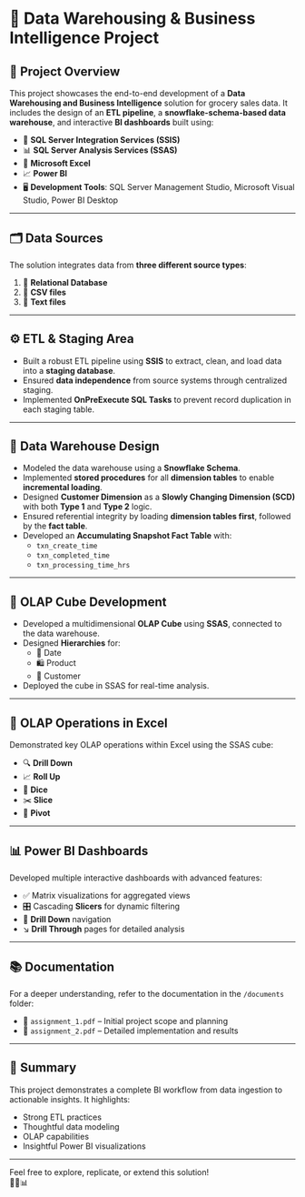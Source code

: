 # 🧠 Data Warehousing & Business Intelligence Project

## 📌 Project Overview

This project showcases the end-to-end development of a **Data Warehousing and Business Intelligence** solution for grocery sales data. It includes the design of an **ETL pipeline**, a **snowflake-schema-based data warehouse**, and interactive **BI dashboards** built using:

- 🔧 **SQL Server Integration Services (SSIS)**
- 📊 **SQL Server Analysis Services (SSAS)**
- 📘 **Microsoft Excel**
- 📈 **Power BI**
- 🖥️ **Development Tools**: SQL Server Management Studio, Microsoft Visual Studio, Power BI Desktop

---

## 🗂️ Data Sources

The solution integrates data from **three different source types**:

1. 📂 **Relational Database**
2. 📄 **CSV files**
3. 📃 **Text files**

---

## ⚙️ ETL & Staging Area

- Built a robust ETL pipeline using **SSIS** to extract, clean, and load data into a **staging database**.
- Ensured **data independence** from source systems through centralized staging.
- Implemented **OnPreExecute SQL Tasks** to prevent record duplication in each staging table.

---

## 🧱 Data Warehouse Design

- Modeled the data warehouse using a **Snowflake Schema**.
- Implemented **stored procedures** for all **dimension tables** to enable **incremental loading**.
- Designed **Customer Dimension** as a **Slowly Changing Dimension (SCD)** with both **Type 1** and **Type 2** logic.
- Ensured referential integrity by loading **dimension tables first**, followed by the **fact table**.
- Developed an **Accumulating Snapshot Fact Table** with:
  - `txn_create_time`
  - `txn_completed_time`
  - `txn_processing_time_hrs`

---

## 🧊 OLAP Cube Development

- Developed a multidimensional **OLAP Cube** using **SSAS**, connected to the data warehouse.
- Designed **Hierarchies** for:
  - 📅 Date
  - 🛍️ Product
  - 👤 Customer
- Deployed the cube in SSAS for real-time analysis.

---

## 🔄 OLAP Operations in Excel

Demonstrated key OLAP operations within Excel using the SSAS cube:

- 🔍 **Drill Down**
- 📈 **Roll Up**
- 🧊 **Dice**
- ✂️ **Slice**
- 🔄 **Pivot**

---

## 📊 Power BI Dashboards

Developed multiple interactive dashboards with advanced features:

- ✅ Matrix visualizations for aggregated views
- 🎛️ Cascading **Slicers** for dynamic filtering
- 🔽 **Drill Down** navigation
- ↘️ **Drill Through** pages for detailed analysis

---

## 📚 Documentation

For a deeper understanding, refer to the documentation in the `/documents` folder:

- 📄 `assignment_1.pdf` – Initial project scope and planning  
- 📄 `assignment_2.pdf` – Detailed implementation and results

---

## 🚀 Summary

This project demonstrates a complete BI workflow from data ingestion to actionable insights. It highlights:

- Strong ETL practices  
- Thoughtful data modeling  
- OLAP capabilities  
- Insightful Power BI visualizations  

---

Feel free to explore, replicate, or extend this solution!  
🧠💡📊
